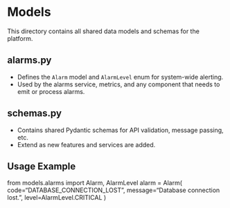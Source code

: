 # Models

This directory contains all shared data models and schemas for the platform.

## alarms.py

- Defines the `Alarm` model and `AlarmLevel` enum for system-wide alerting.
- Used by the alarms service, metrics, and any component that needs to emit or process alarms.

## schemas.py

- Contains shared Pydantic schemas for API validation, message passing, etc.
- Extend as new features and services are added.

## Usage Example

from models.alarms import Alarm, AlarmLevel
alarm = Alarm(
  code=“DATABASE_CONNECTION_LOST”,
  message=“Database connection lost.”,
  level=AlarmLevel.CRITICAL
)